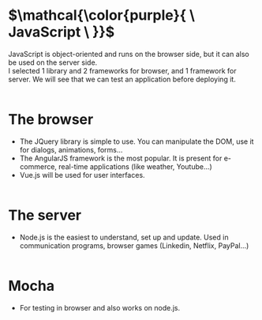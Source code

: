 # $\mathcal{\color{purple}{ \ JavaScript \ }}$<br>

JavaScript is object-oriented and runs on the browser side, but it can also be used on the server side.
<br>
I selected 1 library and 2 frameworks for browser, and 1 framework for server. We will see that we can test an application before deploying it.
<br><br>

# The browser <br>

- The JQuery library is simple to use. You can manipulate the DOM, use it for dialogs, animations, forms...<br>
- The AngularJS framework is the most popular. It is present for e-commerce, real-time applications (like weather, Youtube...)<br>
- Vue.js will be used for user interfaces.
<br><br>

# The server<br>

- Node.js is the easiest to understand, set up and update. Used in communication programs, browser games (Linkedin, Netflix, PayPal...)<br><br>

# Mocha<br>

- For testing in browser and also works on node.js.
